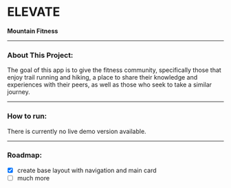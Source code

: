 # ELEVATE
**Mountain Fitness**

---

### About This Project:
The goal of this app is to give the fitness community, specifically those that enjoy trail running and hiking, a place to share their knowledge and experiences with their peers, as well as those who seek to take a similar journey.

---

### How to run:
There is currently no live demo version available.

---

### Roadmap:
- [x] create base layout with navigation and main card
- [ ] much more 